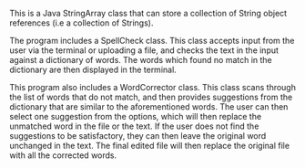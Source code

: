 This is a Java StringArray class that can store a collection of String object references (i.e a collection of Strings).

The program includes a SpellCheck class. This class accepts input from the user via the terminal or uploading a file, and checks the text in the input against a dictionary of words. The words which found no match in the dictionary are then displayed in the terminal. 

This program also includes a WordCorrector class. This class scans through the list of words that do not match, and then provides suggestions from the dictionary that are similar to the aforementioned words. The user can then select one suggestion from the options, which will then replace the unmatched word in the file or the text. If the user does not find the suggestions to be satisfactory, they can then leave the original word unchanged in the text. The final edited file will then replace the original file with all the corrected words.
